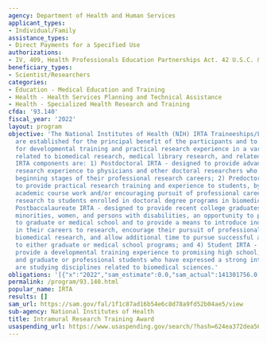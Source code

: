 ```yaml
---
agency: Department of Health and Human Services
applicant_types:
- Individual/Family
assistance_types:
- Direct Payments for a Specified Use
authorizations:
- IV, 409, Health Professionals Education Partnerships Act. 42 U.S.C. &sect; 282(b)(13).
beneficiary_types:
- Scientist/Researchers
categories:
- Education - Medical Education and Training
- Health - Health Services Planning and Technical Assistance
- Health - Specialized Health Research and Training
cfda: '93.140'
fiscal_year: '2022'
layout: program
objective: 'The National Institutes of Health (NIH) IRTA Traineeships/Fellowships
  are established for the principal benefit of the participants and to provide opportunities
  for developmental training and practical research experience in a variety of disciplines
  related to biomedical research, medical library research, and related fields. The
  IRTA components are: 1) Postdoctoral IRTA - designed to provide advanced practical
  research experience to physicians and other doctoral researchers who are at the
  beginning stages of their professional research careers; 2) Predoctoral IRTA - designed
  to provide practical research training and experience to students, by supplementing
  academic course work and/or encouraging pursuit of professional careers in biomedical
  research to students enrolled in doctoral degree programs in biomedical sciences;  3)
  Postbaccalaureate IRTA - designed to provide recent college graduates, particularly
  minorities, women, and persons with disabilities, an opportunity to postpone application
  to graduate or medical school and to provide a means to introduce individuals early
  in their careers to research, encourage their pursuit of professional careers in
  biomedical research, and allow additional time to pursue successful application
  to either graduate or medical school programs; and 4) Student IRTA - designed to
  provide a developmental training experience to promising high school, undergraduate,
  and graduate or professional students who have expressed a strong interest in or
  are studying disciplines related to biomedical sciences.'
obligations: '[{"x":"2022","sam_estimate":0.0,"sam_actual":141301756.0,"usa_spending_actual":0.0},{"x":"2023","sam_estimate":159168259.0,"sam_actual":0.0,"usa_spending_actual":0.0},{"x":"2024","sam_estimate":167126672.0,"sam_actual":0.0,"usa_spending_actual":0.0}]'
permalink: /program/93.140.html
popular_name: IRTA
results: []
sam_url: https://sam.gov/fal/1f1c87ad16b54e6c8d78a9fd52b04ae5/view
sub-agency: National Institutes of Health
title: Intramural Research Training Award
usaspending_url: https://www.usaspending.gov/search/?hash=624ea372dea56da0aec59e6692737218
---
```

